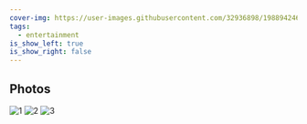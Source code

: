 ```yaml
---
cover-img: https://user-images.githubusercontent.com/32936898/198894246-91e79331-1a8e-48b4-adf5-9df24e4f3c81.jpg
tags:
  - entertainment
is_show_left: true
is_show_right: false
---
```


## Photos

![1](https://user-images.githubusercontent.com/116997215/198933256-475e8c46-dced-4c2d-9fbd-debaf06c2f1a.jpg)
![2](https://user-images.githubusercontent.com/116997215/198933261-27f8c9aa-7de1-4c44-904b-95e1d7d448ce.jpg)
![3](https://user-images.githubusercontent.com/116997215/198933265-71497129-cce8-40f5-9c3b-3cab9b5a9537.jpg)
